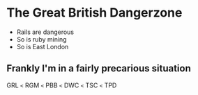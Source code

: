 The Great British Dangerzone
=========================

* Rails are dangerous
* So is ruby mining
* So is East London

## Frankly I'm in a fairly precarious situation

GRL `<` RGM `<` PBB `<` DWC `<` TSC `<` TPD
